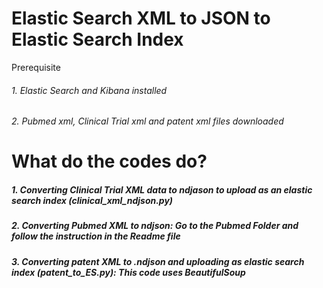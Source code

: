 <h1>Elastic Search XML to JSON to Elastic Search Index</h1

<h2>Prerequisite</h2>

<h6>1. Elastic Search and Kibana installed</h6>
<h6>2. Pubmed xml, Clinical Trial xml and patent xml files downloaded</h6>

<h1>What do the codes do?</h1>

<h5>1. Converting Clinical Trial XML data to ndjason to upload as an elastic search index (clinical_xml_ndjson.py)</h5>
<h5>2. Converting Pubmed XML to ndjson: Go to the Pubmed Folder and follow the instruction in the Readme file</h5>
<h5>3. Converting patent XML to .ndjson and uploading as elastic search index (patent_to_ES.py): This code uses BeautifulSoup </h5>



